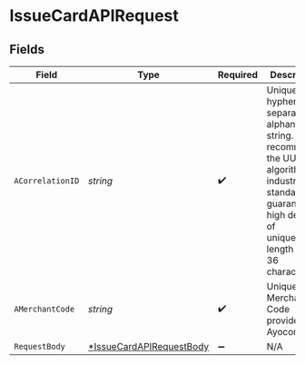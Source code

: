 # IssueCardAPIRequest


## Fields

| Field                                                                                                                                                                       | Type                                                                                                                                                                        | Required                                                                                                                                                                    | Description                                                                                                                                                                 | Example                                                                                                                                                                     |
| --------------------------------------------------------------------------------------------------------------------------------------------------------------------------- | --------------------------------------------------------------------------------------------------------------------------------------------------------------------------- | --------------------------------------------------------------------------------------------------------------------------------------------------------------------------- | --------------------------------------------------------------------------------------------------------------------------------------------------------------------------- | --------------------------------------------------------------------------------------------------------------------------------------------------------------------------- |
| `ACorrelationID`                                                                                                                                                            | *string*                                                                                                                                                                    | :heavy_check_mark:                                                                                                                                                          | Unique, hyphen-separated alphanumeric string. We recommend the UUID algorithm, an industry standard that guarantees a high degree of uniqueness length 14 to 36 characters. | a16a1bd9-6411-48a8-aeed-94c383c481ea                                                                                                                                        |
| `AMerchantCode`                                                                                                                                                             | *string*                                                                                                                                                                    | :heavy_check_mark:                                                                                                                                                          | Unique Merchant Code provided by Ayoconnect.                                                                                                                                | AYOPOP                                                                                                                                                                      |
| `RequestBody`                                                                                                                                                               | [*IssueCardAPIRequestBody](../../models/operations/issuecardapirequestbody.md)                                                                                              | :heavy_minus_sign:                                                                                                                                                          | N/A                                                                                                                                                                         |                                                                                                                                                                             |